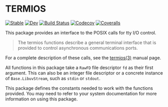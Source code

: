 # TERMIOS

[![Stable](https://img.shields.io/badge/docs-stable-blue.svg)](https://kdheepak.github.io/TERMIOS.jl/stable)
[![Dev](https://img.shields.io/badge/docs-dev-blue.svg)](https://kdheepak.github.io/TERMIOS.jl/dev)
[![Build Status](https://travis-ci.com/kdheepak/TERMIOS.jl.svg?branch=master)](https://travis-ci.com/kdheepak/TERMIOS.jl)
[![Codecov](https://codecov.io/gh/kdheepak/TERMIOS.jl/branch/master/graph/badge.svg)](https://codecov.io/gh/kdheepak/TERMIOS.jl)
[![Coveralls](https://coveralls.io/repos/github/kdheepak/TERMIOS.jl/badge.svg?branch=master)](https://coveralls.io/github/kdheepak/TERMIOS.jl?branch=master)

This package provides an interface to the POSIX calls for tty I/O control.

> The termios functions describe a general terminal interface that is
provided to control asynchronous communications ports.

For a complete description of these calls, see the [termios(3)](http://man7.org/linux/man-pages/man3/termios.3.html) manual page.

All functions in this package take a `RawFD` file descriptor `fd` as their first argument.
This can also be an integer file descriptor or a concrete instance of `Base.LibuvStream`, such as `stdin` or `stdout`.

This package defines the constants needed to work with the functions provided.
You may need to refer to your system documentation for more information on using this package.
